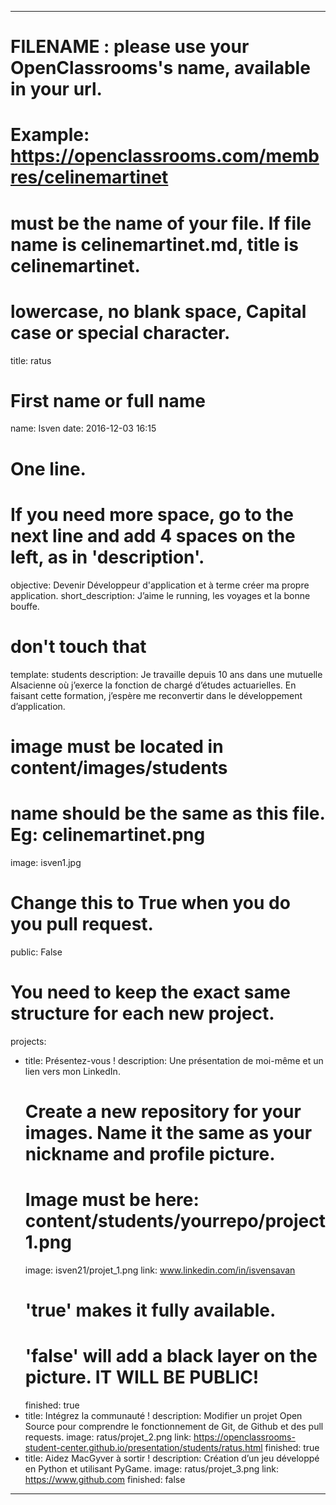 ---

# FILENAME : please use your OpenClassrooms's name, available in your url.
# Example: https://openclassrooms.com/membres/celinemartinet
# must be the name of your file. If file name is celinemartinet.md, title is celinemartinet.
# lowercase, no blank space, Capital case or special character.
title: ratus

# First name or full name
name: Isven
date: 2016-12-03 16:15

# One line.
# If you need more space, go to the next line and add 4 spaces on the left, as in 'description'.
objective: Devenir Développeur d'application et à terme créer ma propre application.
short_description: J’aime le running, les voyages et la bonne bouffe.

# don't touch that
template: students
description:
    Je travaille depuis 10 ans dans une mutuelle Alsacienne où j’exerce la fonction    de chargé d’études actuarielles.
    En faisant cette formation, j’espère me reconvertir dans le développement d’application.

# image must be located in content/images/students
# name should be the same as this file. Eg: celinemartinet.png
image: isven1.jpg

# Change this to True when you do you pull request.
public: False

# You need to keep the exact same structure for each new project.
projects:
  - title: Présentez-vous !
    description: Une présentation de moi-même et un lien vers mon LinkedIn.
    # Create a new repository for your images. Name it the same as your nickname and profile picture.
    # Image must be here: content/students/yourrepo/project1.png
    image: isven21/projet_1.png
    link: www.linkedin.com/in/isvensavan
    # 'true' makes it fully available.
    # 'false' will add a black layer on the picture. IT WILL BE PUBLIC!
    finished: true
  - title: Intégrez la communauté !
    description: Modifier un projet Open Source pour comprendre le fonctionnement de Git, de Github et des pull requests. 
    image: ratus/projet_2.png
    link: https://openclassrooms-student-center.github.io/presentation/students/ratus.html
    finished: true
  - title: Aidez MacGyver à sortir !
    description: Création d’un jeu développé en Python et utilisant PyGame.
    image: ratus/projet_3.png
    link: https://www.github.com
    finished: false
---